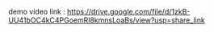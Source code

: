 demo video link :   https://drive.google.com/file/d/1zkB-UU41bOC4kC4PGoemRl8kmnsLoaBs/view?usp=share_link
